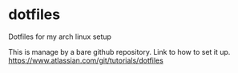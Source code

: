 # dotfiles
Dotfiles for my arch linux setup

This is manage by a bare github repository.
Link to how to set it up.
https://www.atlassian.com/git/tutorials/dotfiles
